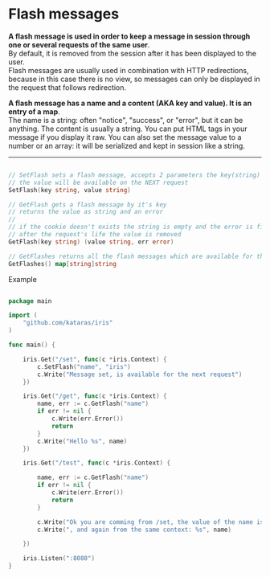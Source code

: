 # Flash messages

**A flash message is used in order to keep a message in session through one or several requests of the same user**.   
By default, it is removed from the session after it has been displayed to the user.   
Flash messages are usually used in combination with HTTP redirections, because in this case there is no view, so messages can only be displayed in the request that follows redirection.

**A flash message has a name and a content (AKA key and value). It is an entry of a map**.   
The name is a string: often "notice", "success", or "error", but it can be anything. The content is usually a string. You can put HTML tags in your message if you display it raw. You can also set the message value to a number or an array: it will be serialized and kept in session like a string.

----


```go

// SetFlash sets a flash message, accepts 2 parameters the key(string) and the value(string)
// the value will be available on the NEXT request
SetFlash(key string, value string)

// GetFlash gets a flash message by it's key
// returns the value as string and an error
//
// if the cookie doesn't exists the string is empty and the error is filled.
// after the request's life the value is removed
GetFlash(key string) (value string, err error)

// GetFlashes returns all the flash messages which are available for this request 
GetFlashes() map[string]string
```

Example

```go

package main

import (
	"github.com/kataras/iris"
)

func main() {

	iris.Get("/set", func(c *iris.Context) {
		c.SetFlash("name", "iris")
		c.Write("Message set, is available for the next request")
	})

	iris.Get("/get", func(c *iris.Context) {
		name, err := c.GetFlash("name")
		if err != nil {
			c.Write(err.Error())
			return
		}
		c.Write("Hello %s", name)
	})

	iris.Get("/test", func(c *iris.Context) {

		name, err := c.GetFlash("name")
		if err != nil {
			c.Write(err.Error())
			return
		}

		c.Write("Ok you are comming from /set, the value of the name is %s", name)
		c.Write(", and again from the same context: %s", name)

	})

	iris.Listen(":8080")
}


```